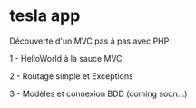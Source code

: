 # tesla app
Découverte d'un MVC pas à pas avec PHP

1 - HelloWorld à la sauce MVC

2 - Routage simple et Exceptions

3 - Modèles et connexion BDD (coming soon...)
 
